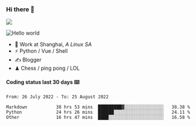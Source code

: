 ### Hi there 👋
![](https://komarev.com/ghpvc/?username=Xuhandsome)


<img src="https://github-readme-stats.vercel.app/api?username=XuHandsome&show_icons=true&theme=merko" alt="Hello world">

<br/>

- 🍻  Work at Shanghai, _A Linux SA_
- ⚡  Python / Vue / Shell
- ✍️  Blogger
- ♟  Chess / ping pong / LOL

#### Coding status last 30 days ⌨️

<!--START_SECTION:waka-->

```text
From: 26 July 2022 - To: 25 August 2022

Markdown           38 hrs 53 mins  █████████▓░░░░░░░░░░░░░░░   38.38 %
Python             24 hrs 26 mins  ██████░░░░░░░░░░░░░░░░░░░   24.11 %
Other              16 hrs 47 mins  ████░░░░░░░░░░░░░░░░░░░░░   16.58 %
```

<!--END_SECTION:waka-->
